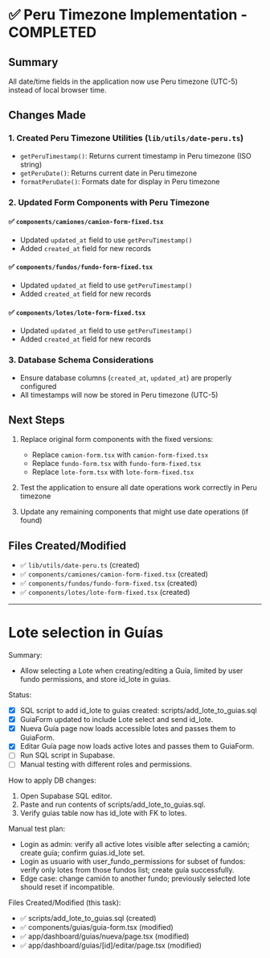 # ✅ Peru Timezone Implementation - COMPLETED

## Summary
All date/time fields in the application now use Peru timezone (UTC-5) instead of local browser time.

## Changes Made

### 1. Created Peru Timezone Utilities (`lib/utils/date-peru.ts`)
- `getPeruTimestamp()`: Returns current timestamp in Peru timezone (ISO string)
- `getPeruDate()`: Returns current date in Peru timezone
- `formatPeruDate()`: Formats date for display in Peru timezone

### 2. Updated Form Components with Peru Timezone

#### ✅ `components/camiones/camion-form-fixed.tsx`
- Updated `updated_at` field to use `getPeruTimestamp()`
- Added `created_at` field for new records

#### ✅ `components/fundos/fundo-form-fixed.tsx`
- Updated `updated_at` field to use `getPeruTimestamp()`
- Added `created_at` field for new records

#### ✅ `components/lotes/lote-form-fixed.tsx`
- Updated `updated_at` field to use `getPeruTimestamp()`
- Added `created_at` field for new records

### 3. Database Schema Considerations
- Ensure database columns (`created_at`, `updated_at`) are properly configured
- All timestamps will now be stored in Peru timezone (UTC-5)

## Next Steps
1. Replace original form components with the fixed versions:
   - Replace `camion-form.tsx` with `camion-form-fixed.tsx`
   - Replace `fundo-form.tsx` with `fundo-form-fixed.tsx`
   - Replace `lote-form.tsx` with `lote-form-fixed.tsx`

2. Test the application to ensure all date operations work correctly in Peru timezone

3. Update any remaining components that might use date operations (if found)

## Files Created/Modified
- ✅ `lib/utils/date-peru.ts` (created)
- ✅ `components/camiones/camion-form-fixed.tsx` (created)
- ✅ `components/fundos/fundo-form-fixed.tsx` (created)
- ✅ `components/lotes/lote-form-fixed.tsx` (created)

---

# Lote selection in Guías

Summary:
- Allow selecting a Lote when creating/editing a Guía, limited by user fundo permissions, and store id_lote in guias.

Status:
- [x] SQL script to add id_lote to guias created: scripts/add_lote_to_guias.sql
- [x] GuiaForm updated to include Lote select and send id_lote.
- [x] Nueva Guía page now loads accessible lotes and passes them to GuiaForm.
- [x] Editar Guía page now loads active lotes and passes them to GuiaForm.
- [ ] Run SQL script in Supabase.
- [ ] Manual testing with different roles and permissions.

How to apply DB changes:
1. Open Supabase SQL editor.
2. Paste and run contents of scripts/add_lote_to_guias.sql.
3. Verify guias table now has id_lote with FK to lotes.

Manual test plan:
- Login as admin: verify all active lotes visible after selecting a camión; create guía; confirm guias.id_lote set.
- Login as usuario with user_fundo_permissions for subset of fundos: verify only lotes from those fundos list; create guía successfully.
- Edge case: change camión to another fundo; previously selected lote should reset if incompatible.

Files Created/Modified (this task):
- ✅ scripts/add_lote_to_guias.sql (created)
- ✅ components/guias/guia-form.tsx (modified)
- ✅ app/dashboard/guias/nueva/page.tsx (modified)
- ✅ app/dashboard/guias/[id]/editar/page.tsx (modified)
